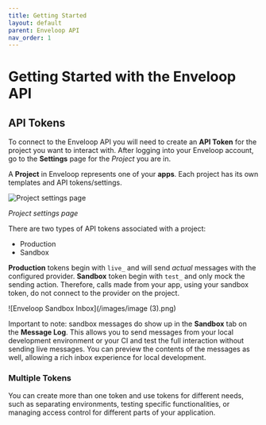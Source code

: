 ```yaml
---
title: Getting Started
layout: default
parent: Enveloop API
nav_order: 1
---
```


# Getting Started with the Enveloop API

## API Tokens

To connect to the Enveloop API you will need to create an **API Token** for the project you want to interact with. After logging into your Enveloop account, go to the **Settings** page for the _Project_ you are in.

A **Project** in Enveloop represents one of your **apps**. Each project has its own templates and API tokens/settings.

![Project settings page](/images/Screen%20Shot%202022-12-08%20at%2011.21.29%20PM.png)

*Project settings page*

There are two types of API tokens associated with a project:

* Production
* Sandbox

**Production** tokens begin with `live_` and will send _actual_ messages with the configured provider. **Sandbox** token begin with `test_` and only mock the sending action. Therefore, calls made from your app, using your sandbox token, do not connect to the provider on the project.&#x20;

![Enveloop Sandbox Inbox](/images/image (3).png)

Important to note: sandbox messages do show up in the **Sandbox** tab on the **Message Log**. This allows you to send messages from your local development environment or your CI and test the full interaction without sending live messages. You can preview the contents of the messages as well, allowing a rich inbox experience for local development.

### Multiple Tokens

You can create more than one token and use tokens for different needs, such as separating environments, testing specific functionalities, or managing access control for different parts of your application.
